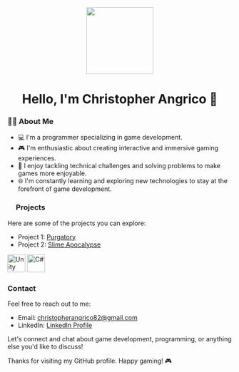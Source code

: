 <div align="center">
  <img height="150" src="https://ksr-ugc.imgix.net/assets/011/160/984/4dbf0a3778972aacfda82bbd3c7f0023_original.gif?ixlib=rb-4.1.0&w=680&fit=max&v=1462939540&gif-q=50&q=92&s=ce408b76d967ea65408f3b9ffb584278"  />
</div>

<h1 align="center">Hello, I'm Christopher Angrico 👋</h1>

<h3 align="left">👩‍💻  About Me</h3>

- 💻 I'm a programmer specializing in game development.
- 🎮 I'm enthusiastic about creating interactive and immersive gaming experiences.
- 🔧 I enjoy tackling technical challenges and solving problems to make games more enjoyable.
- 🌐 I'm constantly learning and exploring new technologies to stay at the forefront of game development.

<h3 align="left"><img height="15" src="https://cdn-icons-png.flaticon.com/512/1087/1087815.png" /> Projects</h3>

Here are some of the projects you can explore:

- Project 1: [Purgatory](https://cloudyxxx.itch.io/purgatory)
- Project 2: [Slime Apocalypse](https://bbbiji.itch.io/slime-apocalypse)

<div align="left">
  <img src="https://i.redd.it/tu3gt6ysfxq71.png" height="40" alt="Unity"  />
  <img src="https://upload.wikimedia.org/wikipedia/commons/4/4f/Csharp_Logo.png" height="40" alt="C#"  />
</div>

<h3 align="left">Contact</h3>

Feel free to reach out to me:

- Email: [christopherangrico82@gmail.com](mailto:christopherangrico82@gmail.com)
- LinkedIn: [LinkedIn Profile](https://www.linkedin.com/in/christopher-angrico-47869523a/)
  
Let's connect and chat about game development, programming, or anything else you'd like to discuss!

Thanks for visiting my GitHub profile. Happy gaming! 🎮
